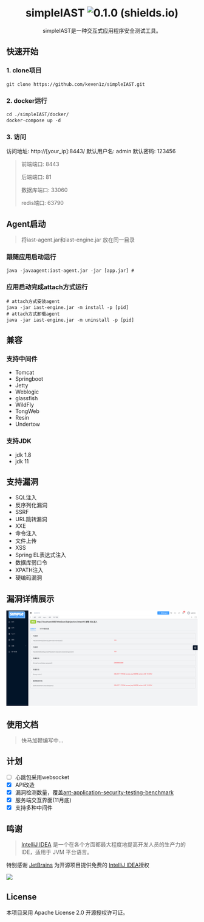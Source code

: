 <div align="center">

#  simpleIAST  ![0.1.0 (shields.io)](https://img.shields.io/badge/0.1.0-brightgreen.svg)

</div>


<p align="center">
simpleIAST是一种交互式应用程序安全测试工具。
</p>


## 快速开始

### 1. clone项目

```shell
git clone https://github.com/keven1z/simpleIAST.git
```
### 2. docker运行
```shell
cd ./simpleIAST/docker/
docker-compose up -d
```
### 3. 访问
访问地址: http://\[your_ip\]:8443/
默认用户名: admin
默认密码: 123456

> 前端端口:  8443
> 
> 后端端口: 81
> 
> 数据库端口: 33060
> 
> redis端口: 63790

## Agent启动
> 将iast-agent.jar和iast-engine.jar 放在同一目录
### 跟随应用启动运行
```shell
java -javaagent:iast-agent.jar -jar [app.jar] # 
```
### 应用启动完成attach方式运行
```shell
# attach方式安装agent
java -jar iast-engine.jar -m install -p [pid] 
# attach方式卸载agent
java -jar iast-engine.jar -m uninstall -p [pid] 
```
## 兼容
### 支持中间件

* Tomcat
* Springboot
* Jetty
* Weblogic
* glassfish
* WildFly
* TongWeb
* Resin
* Undertow

### 支持JDK
* jdk 1.8
* jdk 11

## 支持漏洞
* SQL注入
* 反序列化漏洞
* SSRF
* URL跳转漏洞
* XXE
* 命令注入
* 文件上传
* XSS
* Spring EL表达式注入
* 数据库弱口令
* XPATH注入
* 硬编码漏洞

## 漏洞详情展示
![img.png](img/detail.png)

## 使用文档
> 快马加鞭编写中...

## 计划
- [ ] 心跳包采用websocket
- [x] API改造
- [x] 漏洞检测数量，覆盖[ant-application-security-testing-benchmark](https://github.com/alipay/ant-application-security-testing-benchmark)
- [x] 服务端交互界面(11月底)
- [x] 支持多种中间件

## 鸣谢
> [IntelliJ IDEA](https://zh.wikipedia.org/zh-hans/IntelliJ_IDEA) 是一个在各个方面都最大程度地提高开发人员的生产力的 IDE，适用于 JVM 平台语言。

特别感谢 [JetBrains](https://www.jetbrains.com/?from=mirai) 为开源项目提供免费的 [IntelliJ IDEA](https://www.jetbrains.com/idea/?from=mirai)授权

![](https://resources.jetbrains.com/storage/products/company/brand/logos/jetbrains.svg)

## License
本项目采用 Apache License 2.0 开源授权许可证。